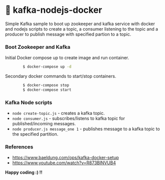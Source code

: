 # 📣 kafka-nodejs-docker
Simple Kafka sample to boot up zookeeper and kafka service with docker and nodejs scripts to create a topic, a consumer listening to the topic and a producer to publish message with specified partion to a topic.

### Boot Zookeeper and Kafka
Initial Docker compose up to create image and run container.
```sh
        $ docker-compose up -d
```
Secondary docker commands to start/stop containers.
```sh
        $ docker-compose stop
        $ docker-compose start
```
### Kafka Node scripts

 * `node create-topic.js`  - creates a kafka topic.
 * `node consumer.js` - subscribes/listens to kafka topic for published/incoming messages.
 * `node producer.js message_one 1` - publishes message to a kafka topic to the specified partition. 
 
### References
 - https://www.baeldung.com/ops/kafka-docker-setup
 - https://www.youtube.com/watch?v=R873BlNVUB4

**Happy coding :) !!**
